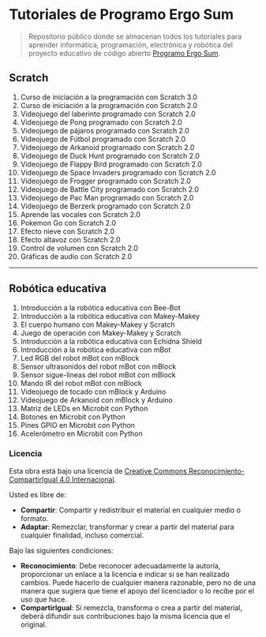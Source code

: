 # Tutoriales de Programo Ergo Sum

> Repositorio público donde se almacenan todos los tutoriales para aprender informática, programación, electrónica y robótica del proyecto educativo de código abierto [Programo Ergo Sum][PES-COM].

## Scratch

1. Curso de iniciación a la programación con Scratch 3.0
2. Curso de iniciación a la programación con Scratch 2.0
3. Videojuego del laberinto programado con Scratch 2.0
4. Videojuego de Pong programado con Scratch 2.0
5. Videojuego de pájaros programado con Scratch 2.0
6. Videojuego de Fútbol programado con Scratch 2.0
7. Videojuego de Arkanoid programado con Scratch 2.0
8. Videojuego de Duck Hunt programado con Scratch 2.0
9. Videojuego de Flappy Bird programado con Scratch 2.0
10. Videojuego de Space Invaders programado con Scratch 2.0
11. Videojuego de Frogger programado con Scratch 2.0
12. Videojuego de Battle City programado con Scratch 2.0
13. Videojuego de Pac Man programado con Scratch 2.0
14. Videojuego de Berzerk programado con Scratch 2.0
15. Aprende las vocales con Scratch 2.0
16. Pokemon Go con Scratch 2.0
17. Efecto nieve con Scratch 2.0
18. Efecto altavoz con Scratch 2.0
19. Control de volumen con Scratch 2.0
20. Gráficas de audio con Scratch 2.0

---

## Robótica educativa

1. Introducción a la robótica educativa con Bee-Bot
2. Introducción a la robótica educativa con Makey-Makey
3. El cuerpo humano con Makey-Makey y Scratch
4. Juego de operación con Makey-Makey y Scratch
5. Introducción a la robótica educativa con Echidna Shield
6. Introducción a la robótica educativa con mBot
7. Led RGB del robot mBot con mBlock
8. Sensor ultrasonidos del robot mBot con mBlock
9. Sensor sigue-líneas del robot mBot con mBlock
10. Mando IR del robot mBot con mBlock
11. Videojuego de tocado con mBlock y Arduino
12. Videojuego de Arkanoid con mBlock y Arduino
13. Matriz de LEDs en Microbit con Python
14. Botones en Microbit con Python
15. Pines GPIO en Microbit con Python
16. Acelerómetro en Microbit con Python



### Licencia

Esta obra está bajo una licencia de [Creative Commons Reconocimiento-CompartirIgual 4.0 Internacional][CC-BY-SA].

Usted es libre de:

* **Compartir**: Compartir y redistribuir el material en cualquier medio o formato.
* **Adaptar**: Remezclar, transformar y crear a partir del material para cualquier finalidad, incluso comercial.

Bajo las siguientes condiciones:

* **Reconocimiento**: Debe reconocer adecuadamente la autoría, proporcionar un enlace a la licencia e indicar si se han realizado cambios. Puede hacerlo de cualquier manera razonable, pero no de una manera que sugiera que tiene el apoyo del licenciador o lo recibe por el uso que hace.
* **CompartirIgual**: Si remezcla, transforma o crea a partir del material, deberá difundir sus contribuciones bajo la misma licencia que el original.


[CC-BY-SA]: https://creativecommons.org/licenses/by-sa/4.0/deed.es_ES
[PES-COM]: https://www.programoergosum.com

